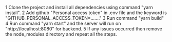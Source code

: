 1 Clone the project and install all dependencies using command "yarn install".
2 Add github "Personal access token" in .env file and the keyword is "GITHUB_PERSONAL_ACCESS_TOKEN=......."
3 Run command "yarn build"
4 Run command "yarn start" and the server will run on "http://localhost:8080" for backend.
5 If any issues occurred then remove the node_modules directory and repeat all the steps.
